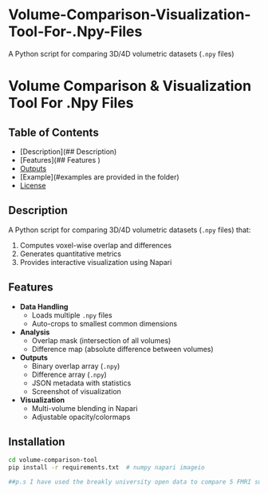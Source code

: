 # Volume-Comparison-Visualization-Tool-For-.Npy-Files
A Python script for comparing 3D/4D volumetric datasets (`.npy` files) 
 # Volume Comparison & Visualization Tool For .Npy Files


## Table of Contents
- [Description](## Description)
- [Features](## Features )
- [Outputs](**Outputs**)
- [Example](#examples are provided in the folder)
- [License](#mohammadamin)

## Description
A Python script for comparing 3D/4D volumetric datasets (`.npy` files) that:
1. Computes voxel-wise overlap and differences
2. Generates quantitative metrics
3. Provides interactive visualization using Napari

## Features
- **Data Handling**
  - Loads multiple `.npy` files
  - Auto-crops to smallest common dimensions
- **Analysis**
  - Overlap mask (intersection of all volumes)
  - Difference map (absolute difference between volumes)
- **Outputs**
  - Binary overlap array (`.npy`)
  - Difference array (`.npy`)
  - JSON metadata with statistics
  - Screenshot of visualization
- **Visualization**
  - Multi-volume blending in Napari
  - Adjustable opacity/colormaps

## Installation
```bash
cd volume-comparison-tool
pip install -r requirements.txt  # numpy napari imageio

##p.s I have used the breakly university open data to compare 5 FMRI subject data
